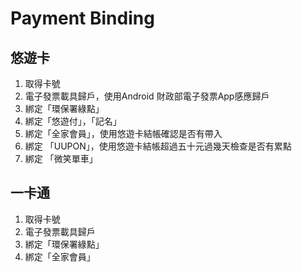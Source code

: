 # Payment Binding



## 悠遊卡

1. 取得卡號
2. 電子發票載具歸戶，使用Android 財政部電子發票App感應歸戶
3. 綁定「環保署綠點」
4. 綁定「悠遊付」，「記名」
5. 綁定「全家會員」，使用悠遊卡結帳確認是否有帶入
6. 綁定 「UUPON」，使用悠遊卡結帳超過五十元過幾天檢查是否有累點
7. 綁定 「微笑單車」

## 一卡通

1. 取得卡號
2. 電子發票載具歸戶
3. 綁定「環保署綠點」
4. 綁定「全家會員」